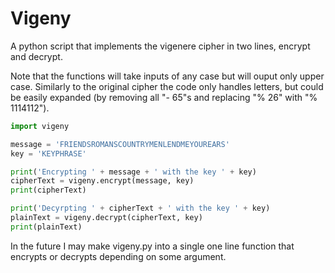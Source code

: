 # Vigeny
A python script that implements the vigenere cipher in two lines, encrypt and decrypt.

Note that the functions will take inputs of any case but will ouput only upper case.
Similarly to the original cipher the code only handles letters, but could be easily expanded (by removing all "- 65"s and replacing "% 26"
with "% 1114112").

```python
import vigeny

message = 'FRIENDSROMANSCOUNTRYMENLENDMEYOUREARS'
key = 'KEYPHRASE'

print('Encrypting ' + message + ' with the key ' + key)
cipherText = vigeny.encrypt(message, key)
print(cipherText)

print('Decyrpting ' + cipherText + ' with the key ' + key)
plainText = vigeny.decrypt(cipherText, key)
print(plainText)
```

In the future I may make vigeny.py into a single one line function that encrypts or decrypts depending on some argument.
